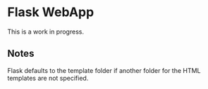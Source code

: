 # Flask WebApp

This is a work in progress.

## Notes
Flask defaults to the template folder if another folder for the HTML templates are not specified.
